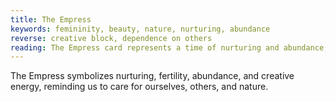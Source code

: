 ```yaml
---
title: The Empress
keywords: femininity, beauty, nature, nurturing, abundance
reverse: creative block, dependence on others
reading: The Empress card represents a time of nurturing and abundance, reminding you to care for yourself, others, and nature. You may be feeling creative and in tune with your feminine energy. However, be mindful of the potential for creative block or dependence on others. Ask yourself - how can I embrace my nurturing and creative energy? What self-care practices can I incorporate into my routine? How can I connect with and appreciate the natural world around me? Remember, taking care of yourself and those around you is essential for personal growth and abundance.
---
```


The Empress symbolizes nurturing, fertility, abundance, and creative energy, reminding us to care for ourselves, others, and nature.
